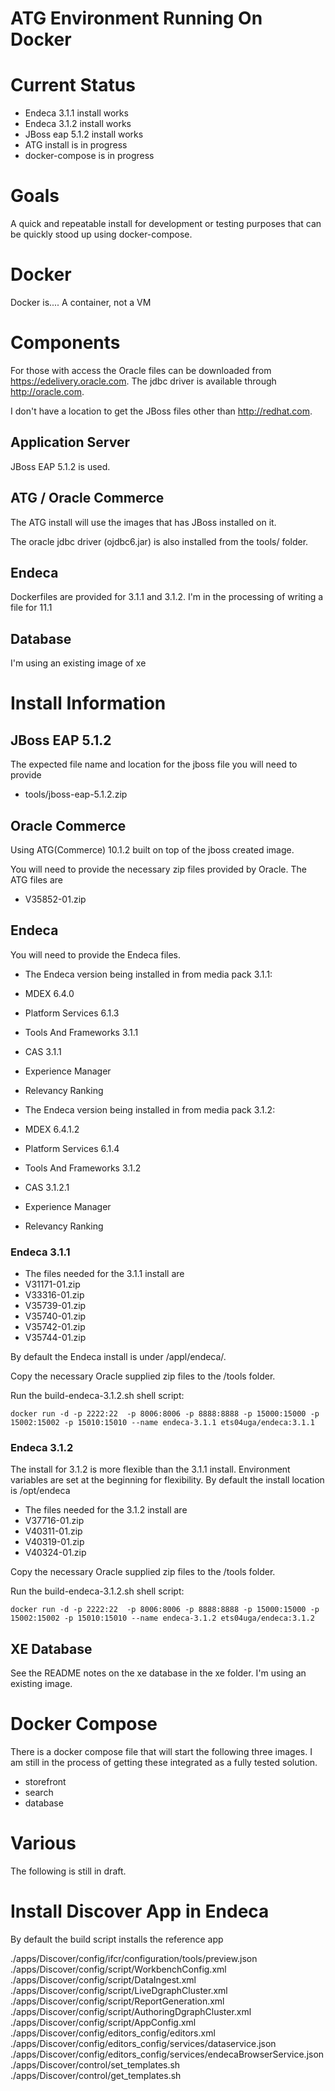 # ATG Environment Running On Docker

# Current Status

* Endeca 3.1.1 install works
* Endeca 3.1.2 install works
* JBoss eap 5.1.2 install works
* ATG install is in progress
* docker-compose is in progress

# Goals

A quick and repeatable install for development or testing purposes that can be quickly stood up using docker-compose.

# Docker

Docker is....  A container, not a VM

# Components

For those with access the Oracle files can be downloaded from https://edelivery.oracle.com.  The jdbc driver is available through http://oracle.com.

I don't have a location to get the JBoss files other than http://redhat.com.

## Application Server

JBoss EAP 5.1.2 is used.

## ATG / Oracle Commerce

The ATG install will use the images that has JBoss installed on it.

The oracle jdbc driver (ojdbc6.jar) is also installed from the tools/ folder.

## Endeca

Dockerfiles are provided for 3.1.1 and 3.1.2.  I'm in the processing of writing a file for 11.1

## Database

I'm using an existing image of xe

# Install Information

## JBoss EAP 5.1.2

The expected file name and location for the jboss file you will need to provide

* tools/jboss-eap-5.1.2.zip

## Oracle Commerce

Using ATG(Commerce) 10.1.2 built on top of the jboss created image.

You will need to provide the necessary zip files provided by Oracle.  The ATG files are
* V35852-01.zip

## Endeca

You will need to provide the Endeca files.  

* The Endeca version being installed in from media pack 3.1.1:
 * MDEX 6.4.0
 * Platform Services 6.1.3
 * Tools And Frameworks 3.1.1
 * CAS 3.1.1
 * Experience Manager
 * Relevancy Ranking

* The Endeca version being installed in from media pack 3.1.2:
 * MDEX 6.4.1.2
 * Platform Services 6.1.4
 * Tools And Frameworks 3.1.2
 * CAS 3.1.2.1
 * Experience Manager
 * Relevancy Ranking

### Endeca 3.1.1 

* The files needed for the 3.1.1 install are
 * V31171-01.zip
 * V33316-01.zip
 * V35739-01.zip
 * V35740-01.zip
 * V35742-01.zip
 * V35744-01.zip

By default the Endeca install is under /appl/endeca/.  

Copy the necessary Oracle supplied zip files to the /tools folder.

Run the build-endeca-3.1.2.sh shell script:

```
docker run -d -p 2222:22  -p 8006:8006 -p 8888:8888 -p 15000:15000 -p 15002:15002 -p 15010:15010 --name endeca-3.1.1 ets04uga/endeca:3.1.1
```

### Endeca 3.1.2 

The install for 3.1.2 is more flexible than the 3.1.1 install. Environment variables are set at the beginning for flexibility. By default the install location is /opt/endeca

* The files needed for the 3.1.2 install are
 * V37716-01.zip
 * V40311-01.zip
 * V40319-01.zip
 * V40324-01.zip

Copy the necessary Oracle supplied zip files to the /tools folder.

Run the build-endeca-3.1.2.sh shell script:

```
docker run -d -p 2222:22  -p 8006:8006 -p 8888:8888 -p 15000:15000 -p 15002:15002 -p 15010:15010 --name endeca-3.1.2 ets04uga/endeca:3.1.2
```

## XE Database

See the README notes on the xe database in the xe folder.  I'm using an existing image.

# Docker Compose

There is a docker compose file that will start the following three images.  I am still in the process of getting these integrated as a fully tested solution.
* storefront
* search
* database

# Various

The following is still in draft.

# Install Discover App in Endeca

By default the build script installs the reference app

./apps/Discover/config/ifcr/configuration/tools/preview.json
./apps/Discover/config/script/WorkbenchConfig.xml
./apps/Discover/config/script/DataIngest.xml
./apps/Discover/config/script/LiveDgraphCluster.xml
./apps/Discover/config/script/ReportGeneration.xml
./apps/Discover/config/script/AuthoringDgraphCluster.xml
./apps/Discover/config/script/AppConfig.xml
./apps/Discover/config/editors_config/editors.xml
./apps/Discover/config/editors_config/services/dataservice.json
./apps/Discover/config/editors_config/services/endecaBrowserService.json
./apps/Discover/control/set_templates.sh
./apps/Discover/control/get_templates.sh


